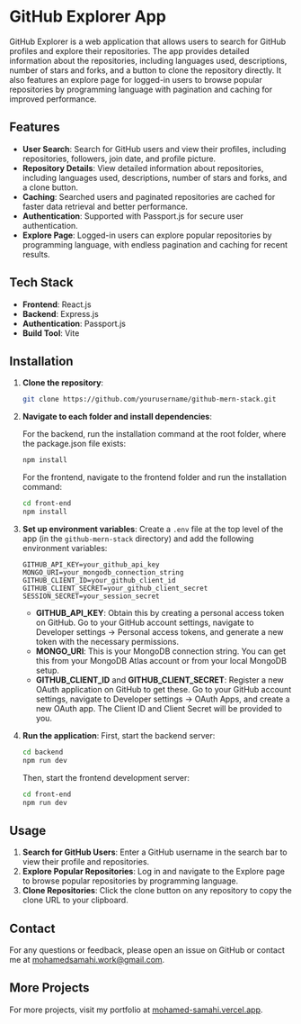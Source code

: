 # GitHub Explorer App

GitHub Explorer is a web application that allows users to search for GitHub profiles and explore their repositories. The app provides detailed information about the repositories, including languages used, descriptions, number of stars and forks, and a button to clone the repository directly. It also features an explore page for logged-in users to browse popular repositories by programming language with pagination and caching for improved performance.

## Features

- **User Search**: Search for GitHub users and view their profiles, including repositories, followers, join date, and profile picture.
- **Repository Details**: View detailed information about repositories, including languages used, descriptions, number of stars and forks, and a clone button.
- **Caching**: Searched users and paginated repositories are cached for faster data retrieval and better performance.
- **Authentication**: Supported with Passport.js for secure user authentication.
- **Explore Page**: Logged-in users can explore popular repositories by programming language, with endless pagination and caching for recent results.

## Tech Stack

- **Frontend**: React.js
- **Backend**: Express.js
- **Authentication**: Passport.js
- **Build Tool**: Vite

## Installation

1. **Clone the repository**:
    ```sh
    git clone https://github.com/yourusername/github-mern-stack.git
    ```

2. **Navigate to each folder and install dependencies**:

    For the backend, run the installation command at the root folder, where the package.json file exists:
    ```sh
    npm install
    ```

    For the frontend, navigate to the frontend folder and run the installation command:
    ```sh
    cd front-end
    npm install
    ```

3. **Set up environment variables**:
    Create a `.env` file at the top level of the app (in the `github-mern-stack` directory) and add the following environment variables:

    ```env
    GITHUB_API_KEY=your_github_api_key
    MONGO_URI=your_mongodb_connection_string
    GITHUB_CLIENT_ID=your_github_client_id
    GITHUB_CLIENT_SECRET=your_github_client_secret
    SESSION_SECRET=your_session_secret
    ```

    - **GITHUB_API_KEY**: Obtain this by creating a personal access token on GitHub. Go to your GitHub account settings, navigate to Developer settings -> Personal access tokens, and generate a new token with the necessary permissions.
    - **MONGO_URI**: This is your MongoDB connection string. You can get this from your MongoDB Atlas account or from your local MongoDB setup.
    - **GITHUB_CLIENT_ID** and **GITHUB_CLIENT_SECRET**: Register a new OAuth application on GitHub to get these. Go to your GitHub account settings, navigate to Developer settings -> OAuth Apps, and create a new OAuth app. The Client ID and Client Secret will be provided to you.

4. **Run the application**:
    First, start the backend server:
    ```sh
    cd backend
    npm run dev
    ```

    Then, start the frontend development server:
    ```sh
    cd front-end
    npm run dev
    ```

## Usage

1. **Search for GitHub Users**: Enter a GitHub username in the search bar to view their profile and repositories.
2. **Explore Popular Repositories**: Log in and navigate to the Explore page to browse popular repositories by programming language.
3. **Clone Repositories**: Click the clone button on any repository to copy the clone URL to your clipboard.

## Contact

For any questions or feedback, please open an issue on GitHub or contact me at [mohamedsamahi.work@gmail.com](mailto:mohamedsamahi.work@gmail.com).

## More Projects

For more projects, visit my portfolio at [mohamed-samahi.vercel.app](https://mohamed-samahi.vercel.app/).
